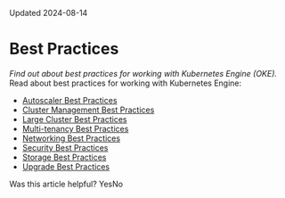 Updated 2024-08-14
# Best Practices
_Find out about best practices for working with Kubernetes Engine (OKE)._
Read about best practices for working with Kubernetes Engine:
  * [Autoscaler Best Practices](https://docs.oracle.com/en-us/iaas/Content/ContEng/Tasks/contengbestpractices_topic-Autoscaler-best-practices.htm#contengbestpractices_topic-Autoscaler-best-practices "Find out about best practices for using the Kubernetes Cluster Autoscaler \(CA\), Horizontal Pod Autoscaler \(HPA\), and Vertical Pod Autoscaler \(VPA\) with clusters you've created by Kubernetes Engine \(OKE\).")
  * [Cluster Management Best Practices](https://docs.oracle.com/en-us/iaas/Content/ContEng/Tasks/contengbestpractices_topic-Cluster-Management-best-practices.htm#contengbestpractices_topic-Cluster-Management-best-practices "Find out about best practices for managing clusters you've created by Kubernetes Engine \(OKE\).")
  * [Large Cluster Best Practices](https://docs.oracle.com/en-us/iaas/Content/ContEng/Tasks/contengbestpractices_topic-Large-Scale-Clusters-best-practices.htm#contengbestpractices_topic-Large-Scale-Clusters-best-practices "Find out about best practices for managing large clusters you've created with Kubernetes Engine \(OKE\).")
  * [Multi-tenancy Best Practices](https://docs.oracle.com/en-us/iaas/Content/ContEng/Tasks/contengbestpractices_topic-Multi-Tenancy-best-practices.htm#contengbestpractices_topic-Multi-Tenancy-best-practices "Find out about best practices for sharing one or more clusters between tenants when using Kubernetes Engine \(OKE\).")
  * [Networking Best Practices](https://docs.oracle.com/en-us/iaas/Content/ContEng/Tasks/contengbestpractices_topic-Networking-best-practices.htm#contengbestpractices_topic-Networking-best-practices "Find out about best practices for configuring networking options for clusters you've created with Kubernetes Engine \(OKE\).")
  * [Security Best Practices](https://docs.oracle.com/en-us/iaas/Content/ContEng/Tasks/contengbestpractices_topic-Security-best-practices.htm#contengbestpractices_topic-Security-best-practices "Find out about security best practices for clusters you've created with Kubernetes Engine \(OKE\).")
  * [Storage Best Practices](https://docs.oracle.com/en-us/iaas/Content/ContEng/Tasks/contengbestpractices_topic-Storage-best-practices.htm#contengbestpractices_topic-Storage-best-practices "Find out about storage best practices for clusters you've created with Kubernetes Engine \(OKE\).")
  * [Upgrade Best Practices](https://docs.oracle.com/en-us/iaas/Content/ContEng/Tasks/contengbestpractices_topic-Upgrade-best-practices.htm#contengbestpractices_topic-Upgrade-best-practices "Find out about upgrade best practices for clusters you've created with Kubernetes Engine \(OKE\).")


Was this article helpful?
YesNo

